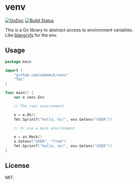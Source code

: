 # venv

[![GoDoc](https://godoc.org/github.com/adammck/venv?status.svg)](https://godoc.org/github.com/adammck/venv)
[![Build Status](https://travis-ci.org/adammck/venv.svg?branch=master)](https://travis-ci.org/adammck/venv)

This is a Go library to abstract access to environment variables.  
Like [blang/vfs](https://github.com/blang/vfs) for the env.

## Usage

```go
package main

import (
	"github.com/adammck/venv"
	"fmt"
)

func main() {
	var e venv.Env

	// The real environment

	e = e.OS()
	fmt.Sprintf("hello, %s!", env.Getenv("USER"))

	// Or use a mock environment

	e = os.Mock()
	e.Setenv("USER", "fred")
	fmt.Sprintf("hello, %s!", env.Getenv("USER"))
}
```

## License

MIT.

